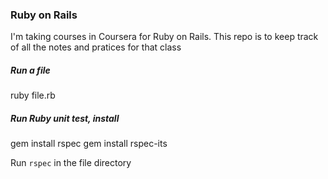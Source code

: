 ### Ruby on Rails

I'm taking courses in Coursera for Ruby on Rails. This repo is to keep track of all the notes and pratices for that class

##### Run a file
ruby file.rb

##### Run Ruby unit test, install
gem install rspec
gem install rspec-its

Run ```rspec``` in the file directory
